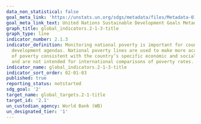 ```yaml
---
data_non_statistical: false
goal_meta_link: 'https://unstats.un.org/sdgs/metadata/files/Metadata-01-02-01.pdf '
goal_meta_link_text: United Nations Sustainable Development Goals Metadata (PDF 98.2 KB)
graph_title: global_indicators.2-1-3-title
graph_type: line
indicator_number: 2.1.3
indicator_definition: Monitoring national poverty is important for country-specific
  development agendas. National poverty lines are used to make more accurate estimates
  of poverty consistent with the country’s specific economic and social circumstances,
  and are not intended for international comparisons of poverty rates.
indicator_name: global_indicators.2-1-3-title
indicator_sort_order: 02-01-03
published: true
reporting_status: notstarted
sdg_goal: '2'
target_name: global_targets.2-1-title
target_id: '2.1'
un_custodian_agency: World Bank (WB)
un_designated_tier: '1'
---
```

